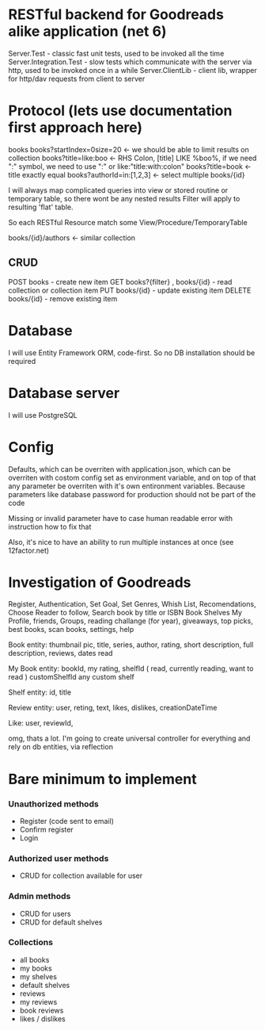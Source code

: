 # RESTful backend for Goodreads alike application (net 6)

Server.Test - classic fast unit tests, used to be invoked all the time
Server.Integration.Test - slow tests which communicate with the server via http, used to be invoked once in a while
Server.ClientLib - client lib, wrapper for http/dav requests from client to server

# Protocol (lets use documentation first approach here)

books
books?startIndex=0size=20 <- we should be able to limit results on collection
books?title=like:boo <- RHS Colon, [title] LIKE %boo%, if we need ":" symbol, we need to use "\:" or like:"title:with:colon"
books?title=book <- title exactly equal
books?authorId=in:[1,2,3] <- select multiple
books/{id}

I will always map complicated queries into view or stored routine or temporary table, so there wont be any nested results
Filter will apply to resulting 'flat' table.

So each RESTful Resource match some View/Procedure/TemporaryTable

books/{id}/authors <- similar collection

## CRUD
POST books - create new item
GET books?{filter} , books/{id} - read collection or collection item
PUT books/{id} - update existing item
DELETE books/{id} - remove existing item


# Database
I will use Entity Framework ORM, code-first. So no DB installation should be required

# Database server
I will use PostgreSQL

# Config
Defaults, which can be overriten with application.json, which can be overriten with costom config set as environment variable,
and on top of that any parameter be overriten with it's own entironment variables.
Because parameters like database password for production should not be part of the code

Missing or invalid parameter have to case human readable error with instruction how to fix that

Also, it's nice to have an ability to run multiple instances at once (see 12factor.net)


# Investigation of Goodreads
Register, Authentication, Set Goal, Set Genres, Whish List, Recomendations, Choose Reader to follow, 
Search book by title or ISBN
Book Shelves
My Profile, friends, Groups, reading challange (for year),
giveaways, top picks, best books, scan books, settings, help

Book entity:
thumbnail pic, title, series, author, rating, short description, full description, reviews, 
dates read

My Book entity:
bookId, my rating, shelfId ( read, currently reading, want to read )
customShelfId any custom shelf

Shelf entity:
id, title


Review entity:
user, reting, text, likes, dislikes, creationDateTime

Like:
user, reviewId, 

omg, thats a lot. 
I'm going to create universal controller for everything and rely on db entities, via reflection

# Bare minimum to implement
### Unauthorized methods
- Register (code sent to email)
- Confirm register 
- Login

### Authorized user methods
- CRUD for collection available for user

### Admin methods
- CRUD for users
- CRUD for default shelves

### Collections
 - all books
 - my books
 - my shelves
 - default shelves
 - reviews
 - my reviews
 - book reviews
 - likes / dislikes
